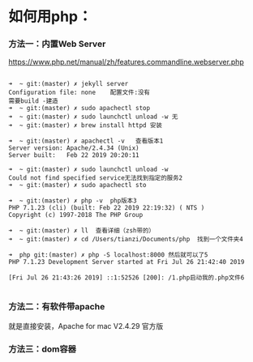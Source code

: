 # 如何用php：

### 方法一：内置Web Server

https://www.php.net/manual/zh/features.commandline.webserver.php

```

➜  ~ git:(master) ✗ jekyll server
Configuration file: none	配置文件:没有
需要build -建造
➜  ~ git:(master) ✗ sudo apachectl stop
➜  ~ git:(master) ✗ sudo launchctl unload -w 无
➜  ~ git:(master) ✗ brew install httpd 安装

➜  ~ git:(master) ✗ apachectl -v   查看版本1
Server version: Apache/2.4.34 (Unix)
Server built:   Feb 22 2019 20:20:11

➜  ~ git:(master) ✗ sudo launchctl unload -w 
Could not find specified service无法找到指定的服务2
➜  ~ git:(master) ✗ sudo apachectl sto

➜  ~ git:(master) ✗ php -v  php版本3
PHP 7.1.23 (cli) (built: Feb 22 2019 22:19:32) ( NTS )
Copyright (c) 1997-2018 The PHP Group

➜  ~ git:(master) ✗ ll  查看详细（zsh带的）
➜  ~ git:(master) ✗ cd /Users/tianzi/Documents/php  找到一个文件夹4

➜  php git:(master) ✗ php -S localhost:8000 然后就可以了5
PHP 7.1.23 Development Server started at Fri Jul 26 21:42:40 2019

[Fri Jul 26 21:43:26 2019] ::1:52526 [200]: /1.php启动我的.php文件6
           
```



### 方法二：有软件带apache

就是直接安装，Apache for mac V2.4.29 官方版



### 方法三：dom容器
